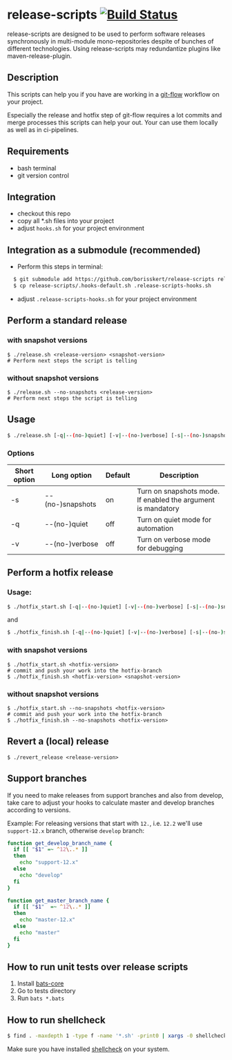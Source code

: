 # release-scripts [![Build Status](https://travis-ci.com/borisskert/release-scripts.svg?branch=master)](https://travis-ci.com/borisskert/release-scripts)

release-scripts are designed to be used to perform software releases synchronously in multi-module mono-repositories
 despite of bunches of different technologies.
Using release-scripts may redundantize plugins like maven-release-plugin.

## Description

This scripts can help you if you have are working in a [git-flow](https://danielkummer.github.io/git-flow-cheatsheet/)
 workflow on your project.

Especially the release and hotfix step of git-flow requires a lot commits and merge
 processes this scripts can help your out. Your can use them locally as well as in ci-pipelines.

## Requirements

* bash terminal
* git version control

## Integration

* checkout this repo
* copy all *.sh files into your project
* adjust `hooks.sh` for your project environment

## Integration as a submodule (recommended)

* Perform this steps in terminal:

```bash
  $ git submodule add https://github.com/borisskert/release-scripts release-scripts
  $ cp release-scripts/.hooks-default.sh .release-scripts-hooks.sh
```

* adjust `.release-scripts-hooks.sh` for your project environment

## Perform a standard release

### with snapshot versions

    $ ./release.sh <release-version> <snapshot-version>
    # Perform next steps the script is telling

### without snapshot versions

    $ ./release.sh --no-snapshots <release-version>
    # Perform next steps the script is telling

## Usage

```bash
$ ./release.sh [-q|--(no-)quiet] [-v|--(no-)verbose] [-s|--(no-)snapshots] [-h|--help] <release-version> [<snapshot-version>]
```

### Options

| Short option | Long option | Default | Description |
|--------------|-------------|---------|-------------|
| -s     | --(no-)snapshots | on | Turn on snapshots mode. If enabled the argument <snapshot-version> is mandatory |
| -q     | --(no-)quiet     | off | Turn on quiet mode for automation                                              |
| -v     | --(no-)verbose   | off | Turn on verbose mode for debugging                                             |

## Perform a hotfix release

### Usage:

```bash
$ ./hotfix_start.sh [-q|--(no-)quiet] [-v|--(no-)verbose] [-s|--(no-)snapshots] [-h|--help] <hotfix-version>
```

and
```bash
$ ./hotfix_finish.sh [-q|--(no-)quiet] [-v|--(no-)verbose] [-s|--(no-)snapshots] [-h|--help] <hotfix-version> [<snapshot-version>]
```

### with snapshot versions

    $ ./hotfix_start.sh <hotfix-version>
    # commit and push your work into the hotfix-branch
    $ ./hotfix_finish.sh <hotfix-version> <snapshot-version>

### without snapshot versions

    $ ./hotfix_start.sh --no-snapshots <hotfix-version>
    # commit and push your work into the hotfix-branch
    $ ./hotfix_finish.sh --no-snapshots <hotfix-version>

## Revert a (local) release

    $ ./revert_release <release-version>

## Support branches
If you need to make releases from support branches and also from develop, take care to adjust your hooks
to calculate master and develop branches according to versions.

Example: For releasing versions that start with `12.`, i.e. `12.2` we'll use `support-12.x` branch, otherwise `develop` branch:
```bash
function get_develop_branch_name {
  if [[ "$1" =~ ^12\..* ]]
  then
    echo "support-12.x"
  else
    echo "develop"
  fi
}

function get_master_branch_name {
  if [[ "$1"  =~ ^12\..* ]]
  then
    echo "master-12.x"
  else
    echo "master"
  fi
}
```

## How to run unit tests over release scripts
1. Install [bats-core](https://github.com/bats-core/bats-core)
2. Go to tests directory
3. Run `bats *.bats`

## How to run shellcheck

```bash
$ find . -maxdepth 1 -type f -name '*.sh' -print0 | xargs -0 shellcheck
```

Make sure you have installed [shellcheck](https://www.shellcheck.net/) on your system.

